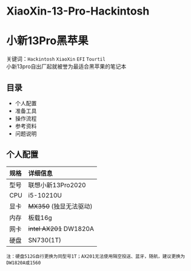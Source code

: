 # XiaoXin-13-Pro-Hackintosh
# 小新13Pro黑苹果  
关键词：`Hackintosh` `XiaoXin` `EFI` `Tourtil`  
    小新13pro自出厂起就被誉为最适合黑苹果的笔记本
## 目录
* 个人配置  
* 准备工具  
* 操作流程  
* 参考资料  
* 问题说明    
## 个人配置  
|规格|详细信息|
|:-|:-|
|型号|联想小新13Pro2020|
|CPU|i5-10210U|
|显卡|~~MX350~~ (独显无法驱动)|
|内存|板载16g|
|网卡|~~intel AX201~~ DW1820A|
|硬盘|SN730(1T)|  
    注：硬盘512G自行更换为同型号1T；AX201无法使用隔空投送、蓝牙，随航，建议更换为DW1820A或1560  
